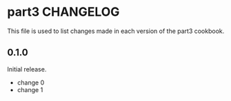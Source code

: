 # part3 CHANGELOG

This file is used to list changes made in each version of the part3 cookbook.

## 0.1.0

Initial release.

- change 0
- change 1
